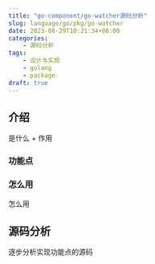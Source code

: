 ```yaml
---
title: "go-component/go-watcher源码分析"
slug: language/go/pkg/go-watcher
date: 2023-08-29T10:21:34+08:00
categories:
    - 源码分析
tags:
    - 设计与实现
    - golang
    - package
draft: true
---
```


## 介绍
是什么 + 作用

### 功能点

### 怎么用
怎么用

## 源码分析
逐步分析实现功能点的源码
